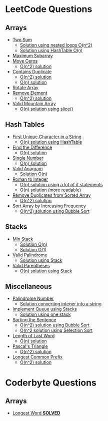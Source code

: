 # LeetCode Questions
## Arrays
- [Two Sum](https://leetcode.com/problems/two-sum/description/)
  - [Solution using nested loops O(n^2)](https://leetcode.com/problems/two-sum/discuss/1673556/Two-Sum)
  - [Solution using HashTable O(n)](https://leetcode.com/problems/two-sum/discuss/1689840/Two-Sum-(HashTable))
- [Maximum Subarray](https://leetcode.com/problems/maximum-subarray/description/)
- [Move Ceros](https://leetcode.com/problems/move-zeroes/description/)
  - [O(n^2) solution](https://leetcode.com/problems/move-zeroes/discuss/1701022/Move-Zeroes-O(n2)-(Naive-Approach))
- [Contains Duplicate](https://leetcode.com/problems/contains-duplicate/description/)
  - [O(n^2) solution](https://leetcode.com/submissions/detail/564624349/)
  - [O(n) solution](https://leetcode.com/problems/contains-duplicate/discuss/1700500/Contains-Duplicate-Solution-O(n))
- [Rotate Array](https://leetcode.com/problems/rotate-array/description/)
- [Remove Element](https://leetcode.com/problems/remove-element/)
  - [O(n^2) solution](https://leetcode.com/problems/remove-element/discuss/1702436/Remove-Element-(JavaScript))
- [Valid Mountain Array](https://leetcode.com/problems/valid-mountain-array)
  - [O(n) solution using slice()](https://leetcode.com/problems/valid-mountain-array/discuss/1719585/JavaScript-using-slice())
## Hash Tables
- [First Unique Character in a String](https://leetcode.com/problems/first-unique-character-in-a-string/description/)
  - [O(n) solution using HashTable](https://leetcode.com/problems/first-unique-character-in-a-string/discuss/1714092/Straightforward-solution-using-HashMap-(JavaScript))
- [Find the Difference](https://leetcode.com/problems/find-the-difference/)
  - [O(n) solution](https://leetcode.com/problems/find-the-difference/discuss/1761962/JavaScript-solution)
- [Single Number](https://leetcode.com/problems/single-number)
  - [O(n) solution](https://leetcode.com/problems/single-number/discuss/1727207/Easy-to-Understand-Solution-using-HashMap-(JavaScript))
- [Valid Anagram](https://leetcode.com/problems/valid-anagram/)
  - [Solution O(n)](https://leetcode.com/problems/valid-anagram/discuss/1684003/Valid-Anagram-(JavaScript))
- [Roman to Integer](https://leetcode.com/problems/roman-to-integer/)
  - [O(n) solution using a lot of if statements](https://leetcode.com/problems/roman-to-integer/discuss/1701056/Roman-to-Integer-(Naive-Approach))
  - [O(n) solution (more readable)](https://leetcode.com/problems/roman-to-integer/discuss/1702303/JavaScript-O(n)-Solution)
- [Remove Duplicates from Sorted Array](https://leetcode.com/problems/remove-duplicates-from-sorted-array/)
  - [O(n^2) solution](https://leetcode.com/problems/remove-duplicates-from-sorted-array/discuss/1702470/Remove-Duplicates-(JavaScript))
- [Sort Array by Increasing Frequency](https://leetcode.com/problems/sort-array-by-increasing-frequency/)
  - [O(n^2) solution using Bubble Sort](https://leetcode.com/problems/sort-array-by-increasing-frequency/discuss/1707575/Solution-using-HashTable-and-the-Bubble-Sort-algorithm-(JavaScript))
## Stacks
- [Min Stack](https://leetcode.com/problems/min-stack/)
  - [Solution O(n)](https://leetcode.com/problems/min-stack/discuss/1687911/Min-Stack-(JavaScript))
  - [Solution O(1)](https://leetcode.com/problems/min-stack/discuss/1688108/Min-Stack-O(1)-Solution-(JavaScript))
- [Valid Palindrome](https://leetcode.com/problems/valid-palindrome)
  - [Solution using Stack](https://leetcode.com/problems/valid-palindrome/discuss/1714368/Solution-using-Stack-(JavaScript))
- [Valid Parentheses](https://leetcode.com/problems/valid-parentheses)
  - [O(n) solution using Stack](https://leetcode.com/problems/valid-parentheses/discuss/1721816/Solution-using-Stack-(JavaScript))
## Miscellaneous
- [Palindrome Number](https://leetcode.com/problems/palindrome-number/)
  - [Solution converting integer into a string](https://leetcode.com/submissions/detail/615290137/)
- [Implement Queue using Stacks](https://leetcode.com/problems/implement-queue-using-stacks/)
  - [Solution using one stack](https://leetcode.com/problems/implement-queue-using-stacks/discuss/1683113/Implement-Queue-using-Stacks-(JavaScript))
- [Sorting the Sentence](https://leetcode.com/problems/sorting-the-sentence)
  - [O(n^2) solution using Bubble Sort](https://leetcode.com/problems/sorting-the-sentence/discuss/1713351/Solution-using-Bubble-Sort)
  - [O(n^2 solution using Selection Sort](https://leetcode.com/problems/sorting-the-sentence/discuss/1713884/Solution-using-Selection-Sort)
- [Length of Last Word](https://leetcode.com/problems/length-of-last-word/)
  - [O(n) solution](https://leetcode.com/problems/length-of-last-word/discuss/1714454/Solution-(JavaScript))
- [Pascal's Triangle](https://leetcode.com/problems/pascals-triangle)
  - [O(n^2) solution](https://leetcode.com/problems/pascals-triangle/discuss/1763938/JavaScript-Solution)
- [Longest Common Prefix](https://leetcode.com/problems/longest-common-prefix/)
  - [O(n^2) solution](https://leetcode.com/problems/longest-common-prefix/discuss/1778455/JavaScript-Solution)
# Coderbyte Questions
## Arrays
- [Longest Word **SOLVED**](https://coderbyte.com/results/CDDR1:Longest%20Word:JavaScript)
